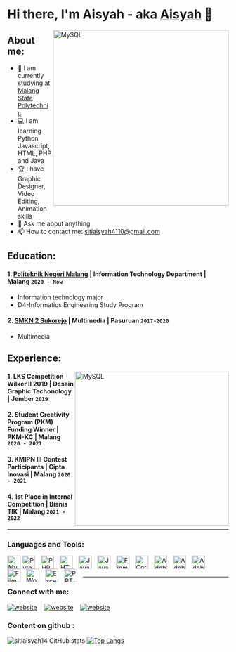 # Hi there, I'm Aisyah - aka [Aisyah](https://instagram.com/_aisyaa14) 👋
[<img align="right" alt="MySQL" width="400px" src="https://img.freepik.com/free-vector/video-conference-remote-working-flat-illustration-screen-laptop-with-group-colleagues-people-conn_88138-548.jpg?w=740" />][webdev]
## About me:
- 🏫 I am currently studying at [Malang State Polytechnic](https://www.polinema.ac.id/)
- 💻 I am learning Python, Javascript, HTML, PHP and Java
- 🏆 I have Graphic Designer, Video Editing, Animation skills
- 💬 Ask me about anything
- 📫 How to contact me: sitiaisyah4110@gmail.com



## Education:
#### 1. [Politeknik Negeri Malang](https://www.polinema.ac.id/) | Information Technology Department | Malang `2020 - Now`
  - Information technology major
  - D4-Informatics Engineering Study Program
 #### 2. [SMKN 2 Sukorejo]() | Multimedia | Pasuruan `2017-2020`
   - Multimedia



## Experience:
[<img align="right" alt="MySQL" width="350px" src="https://img.freepik.com/free-vector/student-with-laptop-studying-online-course_74855-5293.jpg?t=st=1647235604~exp=1647236204~hmac=b352c513e71c9b15ad5b5a70a70138544ad2509b2de679d204ed8f1c2c6cb914&w=826" />][webdev]
#### 1. LKS Competition Wilker II 2019 | Desain Graphic Techonology | Jember `2019`
#### 2. Student Creativity Program (PKM) Funding Winner | PKM-KC | Malang `2020 - 2021`
#### 3. KMIPN III Contest Participants | Cipta Inovasi | Malang `2020 - 2021`
#### 4. 1st Place in Internal Competition | Bisnis TIK | Malang `2021 - 2022`
---

### Languages and Tools:

[<img align="left" alt="MySQL" width="30px" src="https://img.icons8.com/fluency/48/000000/mysql-logo.png" />][webdev]
[<img align="left" alt="Python" width="30px" src="https://upload.wikimedia.org/wikipedia/commons/thumb/c/c3/Python-logo-notext.svg/110px-Python-logo-notext.svg.png?20100317150552" style="padding-right:10px;" />][webdev]
[<img align="left" alt="PHP" width="30px" src="https://img.icons8.com/external-prettycons-flat-prettycons/47/000000/external-php-web-and-seo-prettycons-flat-prettycons.png" style="padding-right:10px;" />][webdev]
[<img align="left" alt="HTML" width="30px" src="https://img.icons8.com/external-flaticons-lineal-color-flat-icons/64/000000/external-html-computer-science-flaticons-lineal-color-flat-icons.png" style="padding-right:10px;" />][webdev]
[<img align="left" alt="Java Script" width="30px" src="https://img.icons8.com/external-flaticons-lineal-color-flat-icons/64/000000/external-javascript-computer-programming-flaticons-lineal-color-flat-icons.png" style="padding-right:10px;" />][webdev]
[<img align="left" alt="Java" width="30px" src="https://img.icons8.com/color/48/000000/java-coffee-cup-logo--v1.png" style="padding-right:10px;" />][webdev]
[<img align="left" alt="Figma" width="30px" src="https://img.icons8.com/fluency/48/000000/figma.png" style="padding-right:10px;" />][webdev]
[<img align="left" alt="Corel draw" width="30px" src="https://img.icons8.com/fluency/48/000000/coreldraw-2021.png" style="padding-right:10px;" />][webdev]
[<img align="left" alt="Adobe Photoshop" width="30px" src="https://img.icons8.com/color/48/000000/adobe-photoshop--v1.png" style="padding-right:10px;" />][webdev]
[<img align="left" alt="Adobe Premier" width="30px" src="https://img.icons8.com/color/48/000000/adobe-premiere-pro--v1.png" style="padding-right:10px;" />][webdev]
[<img align="left" alt="Adobe Flash" width="30px" src="https://img.icons8.com/color/48/000000/adobe-flash--v1.png" style="padding-right:10px;" />][webdev]
[<img align="left" alt="Filmora" width="30px" src="https://img.icons8.com/color/48/000000/filmora.png" style="padding-right:10px;" />][webdev]
[<img align="left" alt="Word" width="30px" src="https://img.icons8.com/fluency/48/000000/microsoft-word-2019.png" style="padding-right:10px;" />][webdev]
[<img align="left" alt="Excel" width="30px" src="https://img.icons8.com/color/48/000000/microsoft-excel-2019--v1.png" style="padding-right:10px;" />][webdev]
[<img align="left" alt="PPT" width="30px" src="https://img.icons8.com/color/48/000000/ms-powerpoint--v1.png" style="padding-right:10px;" />][webdev]

<br />
<br />

---
### Connect with me:

[![website](https://img.icons8.com/color/48/000000/youtube-play.png)](https://www.youtube.com/channel/UCm17-AcMDibYaqwy1_O40bA#gh-light-mode-only)
&nbsp;&nbsp;
[![website](https://img.icons8.com/color/48/000000/twitter--v1.png)](https://twitter.com/aisyaa140102#gh-light-mode-only)
&nbsp;&nbsp;
[![website](https://img.icons8.com/fluency/48/000000/instagram-new.png)](https://instagram.com/_aisyaa14#gh-light-mode-only)


[webdev]: https://github.com/sitiaisyah14

### Content on github :
![sitiaisyah14 GitHub stats](https://github-readme-stats.vercel.app/api?username=sitiaisyah14&show_icons=true&theme=radical)
[![Top Langs](https://github-readme-stats.vercel.app/api/top-langs/?username=sitiaisyah14&layout=compact)](https://github.com/sitiaisyah14/github-readme-stats)
